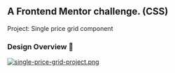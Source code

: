 ## A Frontend Mentor challenge. (CSS)
Project: Single price grid component

### Design Overview 🎨 
[![single-price-grid-project.png](https://i.postimg.cc/tghQTHg3/single-price-grid-project.png)](https://postimg.cc/nscwRgBr)
